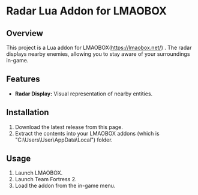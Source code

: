 # Radar Lua Addon for LMAOBOX

## Overview

This project is a Lua addon for LMAOBOX(https://lmaobox.net/) . The radar displays nearby enemies, allowing you to stay aware of your surroundings in-game.

## Features

- **Radar Display:** Visual representation of nearby entities.

## Installation

1. Download the latest release from this page.
2. Extract the contents into your LMAOBOX addons (which is "C:\Users\User\AppData\Local") folder.

## Usage

1. Launch LMAOBOX.
2. Launch Team Fortress 2.
3. Load the addon from the in-game menu.
